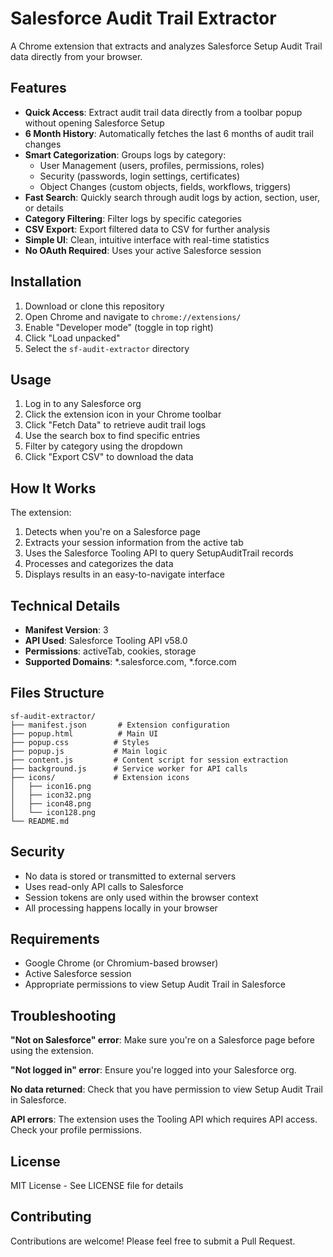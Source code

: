 # Salesforce Audit Trail Extractor

A Chrome extension that extracts and analyzes Salesforce Setup Audit Trail data directly from your browser.

## Features

- **Quick Access**: Extract audit trail data directly from a toolbar popup without opening Salesforce Setup
- **6 Month History**: Automatically fetches the last 6 months of audit trail changes
- **Smart Categorization**: Groups logs by category:
  - User Management (users, profiles, permissions, roles)
  - Security (passwords, login settings, certificates)
  - Object Changes (custom objects, fields, workflows, triggers)
- **Fast Search**: Quickly search through audit logs by action, section, user, or details
- **Category Filtering**: Filter logs by specific categories
- **CSV Export**: Export filtered data to CSV for further analysis
- **Simple UI**: Clean, intuitive interface with real-time statistics
- **No OAuth Required**: Uses your active Salesforce session

## Installation

1. Download or clone this repository
2. Open Chrome and navigate to `chrome://extensions/`
3. Enable "Developer mode" (toggle in top right)
4. Click "Load unpacked"
5. Select the `sf-audit-extractor` directory

## Usage

1. Log in to any Salesforce org
2. Click the extension icon in your Chrome toolbar
3. Click "Fetch Data" to retrieve audit trail logs
4. Use the search box to find specific entries
5. Filter by category using the dropdown
6. Click "Export CSV" to download the data

## How It Works

The extension:
1. Detects when you're on a Salesforce page
2. Extracts your session information from the active tab
3. Uses the Salesforce Tooling API to query SetupAuditTrail records
4. Processes and categorizes the data
5. Displays results in an easy-to-navigate interface

## Technical Details

- **Manifest Version**: 3
- **API Used**: Salesforce Tooling API v58.0
- **Permissions**: activeTab, cookies, storage
- **Supported Domains**: *.salesforce.com, *.force.com

## Files Structure

```
sf-audit-extractor/
├── manifest.json       # Extension configuration
├── popup.html          # Main UI
├── popup.css          # Styles
├── popup.js           # Main logic
├── content.js         # Content script for session extraction
├── background.js      # Service worker for API calls
├── icons/             # Extension icons
│   ├── icon16.png
│   ├── icon32.png
│   ├── icon48.png
│   └── icon128.png
└── README.md
```

## Security

- No data is stored or transmitted to external servers
- Uses read-only API calls to Salesforce
- Session tokens are only used within the browser context
- All processing happens locally in your browser

## Requirements

- Google Chrome (or Chromium-based browser)
- Active Salesforce session
- Appropriate permissions to view Setup Audit Trail in Salesforce

## Troubleshooting

**"Not on Salesforce" error**: Make sure you're on a Salesforce page before using the extension.

**"Not logged in" error**: Ensure you're logged into your Salesforce org.

**No data returned**: Check that you have permission to view Setup Audit Trail in Salesforce.

**API errors**: The extension uses the Tooling API which requires API access. Check your profile permissions.

## License

MIT License - See LICENSE file for details

## Contributing

Contributions are welcome! Please feel free to submit a Pull Request.
